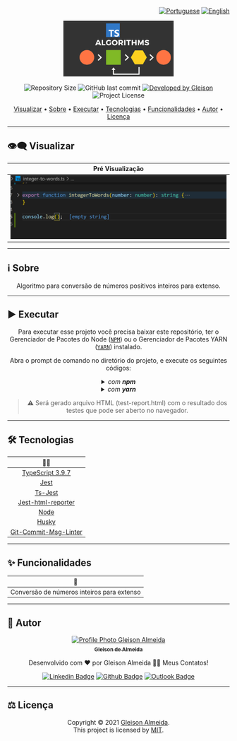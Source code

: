 <div align="right">
  
  [![Portuguese](https://www.countryflags.io/br/flat/32.png)](README.md)
  [![English](https://www.countryflags.io/us/flat/32.png)](README-US.md)
  
</div>

<p align="center">
  <img alt="Comics ++" src=".github/logo.png" width="250px"/>
</p>

<p align="center"> 
  <img alt="Repository Size" src="https://img.shields.io/github/repo-size/gleisonkz/kanban-board?color=3498db&style=for-the-badge">
  <img alt="GitHub last commit" src="https://img.shields.io/github/last-commit/gleisonkz/kanban-board?color=3498db&style=for-the-badge">   
  <a href="https://github.com/gleisonkz">
    <img alt="Developed by Gleison" src="https://img.shields.io/badge/Developer-Gleison-%3498db?color=3498db&style=for-the-badge">
  </a>  
  <img alt="Project License" src="https://img.shields.io/apm/l/vim-mode?style=for-the-badge"/>  
</p>

<p align="center">
 <a href="#eye_speech_bubble-visualizar">Visualizar</a> •
 <a href="#information_source-sobre">Sobre</a> •
 <a href="#arrow_forward-executar">Executar</a> •
 <a href="#hammer_and_wrench-tecnologias">Tecnologias</a> • 
 <a href="#sparkles-funcionalidades">Funcionalidades</a> •
 <a href="#boy-autor">Autor</a> •
 <a href="#balance_scale-licença">Licença</a>
</p>

---

## :eye_speech_bubble: **Visualizar**

<div align="center">

| Pré Visualização  
| :------------------------------------------------------------------------------------:
| <kbd><img src=".github/preview.gif" alt="Desktop"/></kbd>

</div>
  
---

## :information_source: Sobre

<div align="center">

Algoritmo para conversão de números positivos inteiros para extenso.

---

</div>

## :arrow_forward: **Executar**

<div align="center">

Para executar esse projeto você precisa baixar este repositório, ter o Gerenciador de Pacotes do Node ([`NPM`](https://www.npmjs.com/get-npm)) ou o Gerenciador de Pacotes YARN ([`YARN`](https://yarnpkg.com/getting-started)) instalado.

Abra o prompt de comando no diretório do projeto, e execute os seguintes códigos:

<details>
  <summary><i>com <b>npm</b></i></summary>
  
```bash
# Instalar dependências
$ npm install ou npm i

# Executar os testes com Jest

$ npm test

````

</details>

<details>
<summary><i>com <b>yarn</b></i></summary>

```bash
# Instalar dependências
$ yarn install

# Executar os testes com Jest
$ npm test

````

</details>

> ⚠️ Será gerado arquivo HTML (test-report.html) com o resultado dos testes que pode ser aberto no navegador.

</div>

---

## :hammer_and_wrench: **Tecnologias**

<div align="center">

|                                      👨‍💻                                      |
| :--------------------------------------------------------------------------: |
|             [TypeScript 3.9.7](https://www.typescriptlang.org/)              |
|              [Jest](https://jestjs.io/docs/en/getting-started)               |
|               [Ts-Jest](https://www.npmjs.com/package/ts-jest)               |
|    [Jest-html-reporter](https://www.npmjs.com/package/jest-html-reporter)    |
|                        [Node](https://nodejs.org/en/)                        |
|                 [Husky](https://www.npmjs.com/package/husky)                 |
| [Git-Commit-Msg-Linter](https://www.npmjs.com/package/git-commit-msg-linter) |

</div>

---

## :sparkles: **Funcionalidades**

<div align="center">

|              :page_facing_up:              |
| :----------------------------------------: |
| Conversão de números inteiros para extenso |

</div>

---

## :boy: **Autor**

<div align="center">

<a href="https://github.com/gleisonkz">
 <img src="https://avatars1.githubusercontent.com/u/9919?s=200&v=4" width="100px;" alt="Profile Photo Gleison Almeida"/>
 <br/>
 <sub><b>Gleison de Almeida</b></sub>
</a>

Desenvolvido com ❤️ por Gleison Almeida 👋🏽 Meus Contatos!

[![Linkedin Badge](https://img.shields.io/badge/-Gleison-blue?style=flat-square&logo=Linkedin&logoColor=white)](https://www.linkedin.com/in/gleison-ribeiro-a65257119)
[![Github Badge](https://img.shields.io/badge/-Gleison-000?style=flat-square&logo=Github&logoColor=white)](https://github.com/gleisonkz)
[![Outlook Badge](https://img.shields.io/badge/-Gleison-0078d4?style=flat-square&logo=microsoft-outlook&logoColor=white)](mailto:gleisonsubzerokz@gmail.com)

</div>

---

## :balance_scale: **Licença**

<div align="center">

Copyright © 2021 [Gleison Almeida](https://github.com/gleisonkz).<br />
This project is licensed by [MIT](./LICENSE).

</div>

